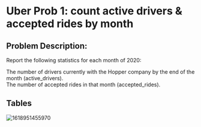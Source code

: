 # Uber Prob 1: count active drivers & accepted rides by month

## Problem Description:

Report the following statistics for each month of 2020:

The number of drivers currently with the Hopper company by the end of the month (active_drivers). <br /> The number of accepted rides in that month (accepted_rides).

## Tables
![1618951455970](https://user-images.githubusercontent.com/60673352/115581236-d1494980-a295-11eb-9223-736847df644b.jpg)
